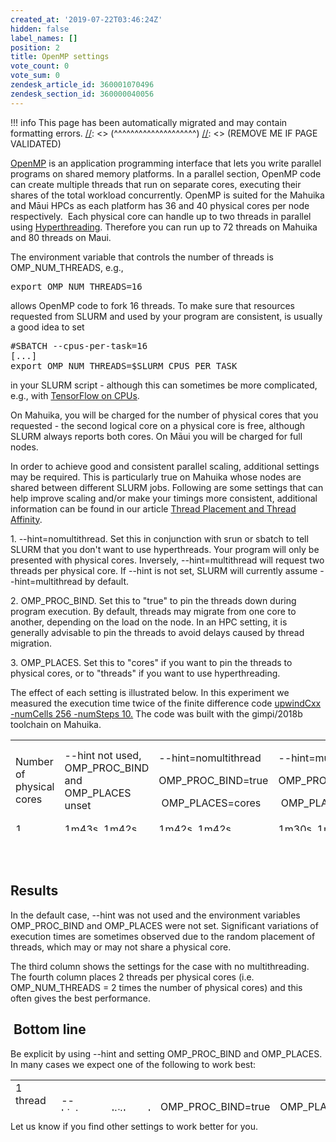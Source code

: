 ```yaml
---
created_at: '2019-07-22T03:46:24Z'
hidden: false
label_names: []
position: 2
title: OpenMP settings
vote_count: 0
vote_sum: 0
zendesk_article_id: 360001070496
zendesk_section_id: 360000040056
---
```



[//]: <> (REMOVE ME IF PAGE VALIDATED)
[//]: <> (vvvvvvvvvvvvvvvvvvvv)
!!! info
    This page has been automatically migrated and may contain formatting errors.
[//]: <> (^^^^^^^^^^^^^^^^^^^^)
[//]: <> (REMOVE ME IF PAGE VALIDATED)
<p><a href="https://en.wikipedia.org/wiki/OpenMP" target="_self">OpenMP</a> is an application programming interface that lets you write parallel programs on shared memory platforms. In a parallel section, OpenMP code can create multiple threads that run on separate cores, executing their shares of the total workload concurrently. OpenMP is suited for the Mahuika and Māui HPCs as each platform has 36 and 40 physical cores per node respectively.  Each physical core can handle up to two threads in parallel using <a href="https://support.nesi.org.nz/hc/en-gb/articles/360000568236" target="_self">Hyperthreading</a>. Therefore you can run up to 72 threads on Mahuika and 80 threads on Maui. </p>
<p>The environment variable that controls the number of threads is OMP_NUM_THREADS, e.g.,</p>
<pre>export OMP_NUM_THREADS=16</pre>
<p>allows OpenMP code to fork 16 threads. To make sure that resources requested from SLURM and used by your program are consistent, is usually a good idea to set</p>
<pre>#SBATCH --cpus-per-task=16<br>[...]<br>export OMP_NUM_THREADS=$SLURM_CPUS_PER_TASK</pre>
<p>in your SLURM script - although this can sometimes be more complicated, e.g., with <a href="https://support.nesi.org.nz/hc/en-gb/articles/360000997675" target="_self">TensorFlow on CPUs</a>.</p>
<p>On Mahuika, you will be charged for the number of physical cores that you requested - the second logical core on a physical core is free, although SLURM always reports both cores. On Māui you will be charged for full nodes.</p>
<p>In order to achieve good and consistent parallel scaling, additional settings may be required. This is particularly true on Mahuika whose nodes are shared between different SLURM jobs. Following are some settings that can help improve scaling and/or make your timings more consistent, additional information can be found in our article <a href="https://support.nesi.org.nz/hc/en-gb/articles/360000995575" target="_self">Thread Placement and Thread Affinity</a>.</p>
<p>1. --hint=nomultithread. Set this in conjunction with srun or sbatch to tell SLURM that you don't want to use hyperthreads. Your program will only be presented with physical cores. Inversely, --hint=multithread will request two threads per physical core. If --hint is not set, SLURM will currently assume --hint=multithread by default.</p>
<p>2. OMP_PROC_BIND. Set this to "true" to pin the threads down during program execution. By default, threads may migrate from one core to another, depending on the load on the node. In an HPC setting, it is generally advisable to pin the threads to avoid delays caused by thread migration.</p>
<p>3. OMP_PLACES. Set this to "cores" if you want to pin the threads to physical cores, or to "threads" if you want to use hyperthreading. </p>
<p>The effect of each setting is illustrated below. In this experiment we measured the execution time twice of the finite difference code <a href="https://github.com/pletzer/fidibench" target="_self">upwindCxx -numCells 256 -numSteps 10.</a> The code was built with the gimpi/2018b toolchain on Mahuika.</p>
<table style="height: 146px;" width="737">
<tbody>
<tr>
<td style="width: 181px;">Number of physical cores</td>
<td style="width: 181px;">--hint not used, OMP_PROC_BIND and OMP_PLACES unset</td>
<td style="width: 181px;">
<p>--hint=<span class="wysiwyg-color-red">no</span>multithread</p>
<p>OMP_PROC_BIND=true</p>
<p> OMP_PLACES=<span class="wysiwyg-color-red">cores</span></p>
</td>
<td style="width: 181px;">
<p>--hint=multithread</p>
<p>OMP_PROC_BIND=true</p>
<p> OMP_PLACES=<span class="wysiwyg-color-red">threads</span></p>
</td>
</tr>
<tr>
<td style="width: 181px;">1</td>
<td style="width: 181px;">1m43s, 1m42s</td>
<td style="width: 181px;">1m42s, 1m42s</td>
<td style="width: 181px;">1m30s, 1m30s</td>
</tr>
<tr>
<td style="width: 181px;">2</td>
<td style="width: 181px;">1m30s, 1m31s</td>
<td style="width: 181px;">1m03, 55s</td>
<td style="width: 181px;">56s, 56s</td>
</tr>
<tr>
<td style="width: 181px;">4</td>
<td style="width: 181px;"><strong><span class="wysiwyg-color-red">58s, 1m27s</span></strong></td>
<td style="width: 181px;"><strong><span class="wysiwyg-color-blue90">45s, 41s</span></strong></td>
<td style="width: 181px;"><strong><span class="wysiwyg-color-green110">27s, 28s</span></strong></td>
</tr>
<tr>
<td style="width: 181px;">8</td>
<td style="width: 181px;">24s, 27s</td>
<td style="width: 181px;">18s, 17s</td>
<td style="width: 181px;">16s, 16s</td>
</tr>
</tbody>
</table>
<h2 id="h_01H92B46P2B7G8CF0B5E1AC4VT"> </h2>
<h2 id="h_01H92B46P2SERC08GM742KD9YB">Results</h2>
<p>In the default case, --hint was not used and the environment variables OMP_PROC_BIND and OMP_PLACES were not set. Significant variations of execution times are sometimes observed due to the random placement of threads, which may or may not share a physical core. </p>
<p>The third column shows the settings for the case with no multithreading. The fourth column places 2 threads per physical cores (i.e. OMP_NUM_THREADS = 2 times the number of physical cores) and this often gives the best performance.</p>
<h2 id="h_01H92B46P2RFFF3DWTYMABFERV"> Bottom line</h2>
<p>Be explicit by using --hint and setting OMP_PROC_BIND and OMP_PLACES. In many cases we expect one of the following to work best:</p>
<table style="height: 50px;" width="688">
<tbody>
<tr>
<td style="width: 168px;">1 thread per core</td>
<td style="width: 169px;">--hint=nomultithread</td>
<td style="width: 169px;">OMP_PROC_BIND=true</td>
<td style="width: 169px;">OMP_PLACES=cores</td>
</tr>
<tr>
<td style="width: 168px;">2 threads per core</td>
<td style="width: 169px;">--hint=multithread</td>
<td style="width: 169px;">OMP_PROC_BIND=true</td>
<td style="width: 169px;">OMP_PLACES=threads</td>
</tr>
</tbody>
</table>
<p>Let us know if you find other settings to work better for you.</p>